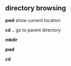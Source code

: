 ## directory browsing

**pwd** show current location 

**cd ..**
go to parent directory

**mkdir**

**pwd**

**cd**
